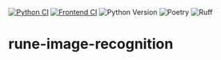 [![Python CI](https://github.com/christopherkeim/rune-image-recognition/actions/workflows/python-ci.yaml/badge.svg)](https://github.com/christopherkeim/rune-image-recognition/actions/workflows/python-ci.yaml)
[![Frontend CI](https://github.com/christopherkeim/rune-image-recognition/actions/workflows/frontend-ci.yaml/badge.svg)](https://github.com/christopherkeim/rune-image-recognition/actions/workflows/frontend-ci.yaml)
![Python Version](https://img.shields.io/badge/python-3.11-blue.svg)
![Poetry](https://img.shields.io/endpoint?url=https://python-poetry.org/badge/v0.json)
![Ruff](https://img.shields.io/endpoint?url=https://raw.githubusercontent.com/astral-sh/ruff/main/assets/badge/v2.json)

# rune-image-recognition
